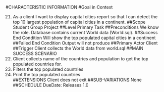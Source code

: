 #CHARACTERISTIC INFORMATION
#Goal in Context

21. As a client I want to display capital cities report so that I can detect the top 10 largest population of capital cities in a continent.
##Scope
Student Group Project
##Level
Primary Task 
##Preconditions
We know the role. Database contains current World data (World.sql).
##Success End Condition
Will show the top populated capital cities in a continent
##Failed End Condition
Output will not produce 
##Primary Actor
Client 
##Trigger
 Client collects the World data from world.sql 
##MAIN SUCCESS SCENARIO
 1. Client collects name of the countries and population to get the top populated countries for.
 2. Filters the top populated countries 
 3. Print the top populated countries   
##EXTENSIONS
Client does not exit
##SUB-VARIATIONS
None 
##SCHEDULE
DueDate: Releases 1.0 